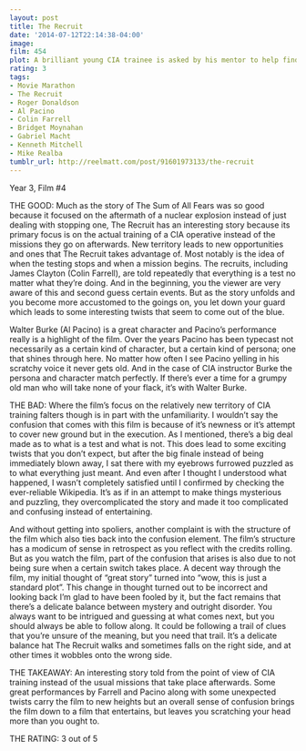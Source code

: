 ```yaml
---
layout: post
title: The Recruit
date: '2014-07-12T22:14:38-04:00'
image: 
film: 454
plot: A brilliant young CIA trainee is asked by his mentor to help find a mole in the Agency.
rating: 3
tags:
- Movie Marathon
- The Recruit
- Roger Donaldson
- Al Pacino
- Colin Farrell
- Bridget Moynahan
- Gabriel Macht
- Kenneth Mitchell
- Mike Realba
tumblr_url: http://reelmatt.com/post/91601973133/the-recruit
---
```


Year 3, Film #4

THE GOOD: Much as the story of The Sum of All Fears was so good because it focused on the aftermath of a nuclear explosion instead of just dealing with stopping one, The Recruit has an interesting story because its primary focus is on the actual training of a CIA operative instead of the missions they go on afterwards. New territory leads to new opportunities and ones that The Recruit takes advantage of. Most notably is the idea of when the testing stops and when a mission begins. The recruits, including James Clayton (Colin Farrell), are told repeatedly that everything is a test no matter what they’re doing. And in the beginning, you the viewer are very aware of this and second guess certain events. But as the story unfolds and you become more accustomed to the goings on, you let down your guard which leads to some interesting twists that seem to come out of the blue.

Walter Burke (Al Pacino) is a great character and Pacino’s performance really is a highlight of the film. Over the years Pacino has been typecast not necessarily as a certain kind of character, but a certain kind of persona; one that shines through here. No matter how often I see Pacino yelling in his scratchy voice it never gets old. And in the case of CIA instructor Burke the persona and character match perfectly. If there’s ever a time for a grumpy old man who will take none of your flack, it’s with Walter Burke.

THE BAD: Where the film’s focus on the relatively new territory of CIA training falters though is in part with the unfamiliarity. I wouldn’t say the confusion that comes with this film is because of it’s newness or it’s attempt to cover new ground but in the execution. As I mentioned, there’s a big deal made as to what is a test and what is not. This does lead to some exciting twists that you don’t expect, but after the big finale instead of being immediately blown away, I sat there with my eyebrows furrowed puzzled as to what everything just meant. And even after I thought I understood what happened, I wasn’t completely satisfied until I confirmed by checking the ever-reliable Wikipedia. It’s as if in an attempt to make things mysterious and puzzling, they overcomplicated the story and made it too complicated and confusing instead of entertaining.

And without getting into spoliers, another complaint is with the structure of the film which also ties back into the confusion element. The film’s structure has a modicum of sense in retrospect as you reflect with the credits rolling. But as you watch the film, part of the confusion that arises is also due to not being sure when a certain switch takes place. A decent way through the film, my initial thought of “great story” turned into “wow, this is just a standard plot”. This change in thought turned out to be incorrect and looking back I’m glad to have been fooled by it, but the fact remains that there’s a delicate balance between mystery and outright disorder. You always want to be intrigued and guessing at what comes next, but you should always be able to follow along. It could be following a trail of clues that you’re unsure of the meaning, but you need that trail. It’s a delicate balance hat The Recruit walks and sometimes falls on the right side, and at other times it wobbles onto the wrong side.

THE TAKEAWAY: An interesting story told from the point of view of CIA training instead of the usual missions that take place afterwards. Some great performances by Farrell and Pacino along with some unexpected twists carry the film to new heights but an overall sense of confusion brings the film down to a film that entertains, but leaves you scratching your head more than you ought to.

THE RATING: 3 out of 5
